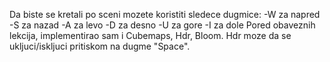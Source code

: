 Da biste se kretali po sceni mozete koristiti sledece dugmice:
-W za napred
-S za nazad
-A za levo
-D za desno
-U za gore
-I za dole
Pored obaveznih lekcija, implementirao sam i Cubemaps, Hdr, Bloom.
Hdr moze da se ukljuci/iskljuci pritiskom na dugme "Space".
